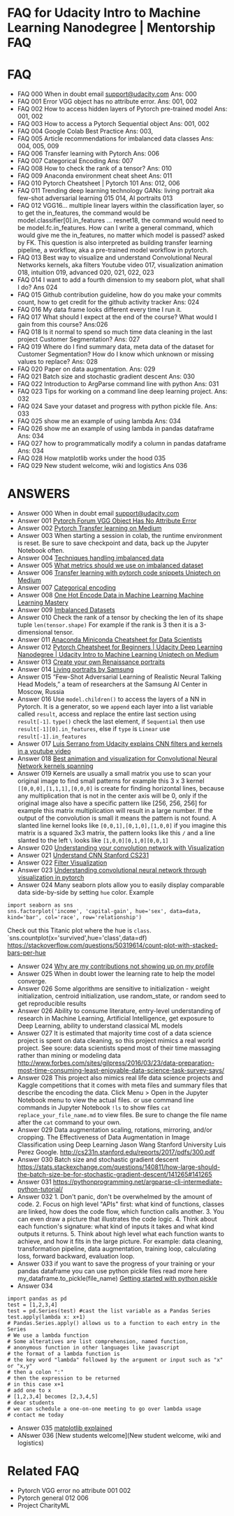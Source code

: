 # FAQ for Udacity Intro to Machine Learning Nanodegree | Mentorship FAQ

# FAQ
- FAQ 000	When in doubt email support@udacity.com Ans: 000
- FAQ 001	Error VGG object has no attribute error. Ans: 001, 002
- FAQ 002	How to access hidden layers of Pytorch pre-trained model Ans: 001, 002
- FAQ 003 	How to access a Pytorch Sequential object Ans: 001, 002
- FAQ 004	Google Colab Best Practice Ans: 003,
- FAQ 005	Article recommendations for imbalanced data classes Ans: 004, 005, 009
- FAQ 006	Transfer learning with Pytorch Ans: 006
- FAQ 007 	Categorical Encoding Ans: 007
- FAQ 008	How to check the rank of a tensor? Ans: 010
- FAQ 009	Anaconda environment cheat sheet Ans: 011
- FAQ 010	Pytorch Cheatsheet | Pytorch 101 Ans: 012, 006
- FAQ 011	Trending deep learning technology GANs: living portrait aka few-shot adversarial learning 015 014, AI portraits 013
- FAQ 012   VGG16... multiple linear layers within the classification layer, so to get the in_features, the command would be model.classifier[0].in_features ... resnet18, the command would need to be model.fc.in_features.  How can I write a general command, which would give me the in_features, no matter which model is passed? asked by FK. This question is also interpreted as building transfer learning pipeline, a workflow, aka a pre-trained model workflow in pytorch. 
- FAQ 013	Best way to visualize and understand Convolutional Neural Networks kernels, aka filters Youtube video 017, visualization animation 018, intuition 019, advanced 020, 021, 022, 023
- FAQ 014	I want to add a fourth dimension to my seaborn plot, what shall I do? Ans 024
- FAQ 015	Github contribution guideline, how do you make your commits count, how to get credit for the github activity tracker Ans: 024
- FAQ 016 My data frame looks different every time I run it. 
- FAQ 017 What should I expect at the end of the course? What would I gain from this course? Ans:026
- FAQ 018 Is it normal to spend so much time data cleaning in the last project Customer Segmentation? Ans: 027
- FAQ 019 Where do I find summary data, meta data of the dataset for Customer Segmentation? How do I know which unknown or missing values to replace? Ans: 028
- FAQ 020 Paper on data augmentation. Ans: 029
- FAQ 021 Batch size and stochastic gradient descent Ans: 030
- FAQ 022 Introduction to ArgParse command line with python Ans: 031
- FAQ 023 Tips for working on a command line deep learning project. Ans: 032
- FAQ 024 Save your dataset and progress with python pickle file. Ans: 033
- FAQ 025 show me an example of using lambda Ans: 034
- FAQ 026 show me an example of using lambda in pandas dataframe Ans: 034
- FAQ 027 how to programmatically modify a column in pandas dataframe Ans: 034
- FAQ 028 How matplotlib works under the hood 035
- FAQ 029 New student welcome, wiki and logistics Ans 036


# ANSWERS
- Answer 000 When in doubt email support@udacity.com
- Answer 001 [Pytorch Forum VGG Object Has No Attribute Error](https://discuss.pytorch.org/t/vgg-object-has-no-attribute-fc/9124/3)
- Answer 002 [Pytorch Transfer learning on Medium](http://bit.ly/transfer_learning_pytorch)
- Answer 003 When starting a session in colab, the runtime environment is reset. Be sure to save checkpoint and data, back up the Jupyter Notebook often. 
- Answer 004 [Techniques handling imbalanced data](https://www.kdnuggets.com/2017/06/7-techniques-handle-imbalanced-data.html)
- Answer 005 [What metrics should we use on imbalanced dataset](https://towardsdatascience.com/what-metrics-should-we-use-on-imbalanced-data-set-precision-recall-roc-e2e79252aeba)
- Answer 006 [Transfer learning with pytorch code snippets Uniqtech on Medium](https://medium.com/data-science-bootcamp/transfer-learning-with-pytorch-code-snippet-load-a-pretrained-model-900374950004)
- Answer 007 [Categorical encoding](https://pbpython.com/categorical-encoding.html)
- Answer 008 [One Hot Encode Data in Machine Learning Machine Learning Mastery](https://machinelearningmastery.com/why-one-hot-encode-data-in-machine-learning/)
- Answer 009 [Imbalanced Datasets](https://blog.dominodatalab.com/imbalanced-datasets/)
- Answer 010 Check the rank of a tensor by checking the len of its shape tuple `len(tensor.shape)` For example if the rank is 3 then it is a 3-dimensional tensor.
- Answer 011 [Anaconda Miniconda Cheatsheet for Data Scientists](https://link.medium.com/Rw63GQ2peY)
- Answer 012 [Pytorch Cheatsheet for Beginners | Udacity Deep Learning Nanodegree | Udacity Intro to Machine Learning Uniqtech on Medium](https://medium.com/@uniqtech/pytorch-cheat-sheet-for-beginners-and-udacity-deep-learning-nanodegree-5aadc827de82)
- Answer 013 [Create your own Renaissance portraits](https://www.fastcompany.com/90376689/what-you-look-like-as-an-renaissance-painting-according-to-ai)
- Answer 014 [Living portraits by Samsung](https://petapixel.com/2019/05/24/samsung-ai-can-turn-a-single-portrait-into-a-realistic-talking-head/)
- Answer 015 “Few-Shot Adversarial Learning of Realistic Neural Talking Head Models,” a team of researchers at the Samsung AI Center in Moscow, Russia
- Answer 016 Use `model.children()` to access the layers of a NN in Pytorch. It is a generator, so we `append` each layer into a list variable called `result`, access and replace the entire last section using `result[-1]`. `type()` check the last element, if `Sequential` then use `result[-1][0].in_features`, else if `type` is `Linear` use `result[-1].in_features`
- Answer 017 [Luis Serrano from Udacity explains CNN filters and kernels in a youtube video](https://www.youtube.com/watch?v=2-Ol7ZB0MmU)
- Answer 018 [Best animation and visualization for Convolutional Neural Network kernels spanning](https://iamaaditya.github.io/2016/03/one-by-one-convolution/)
- Answer 019 Kernels are usually a small matrix you use to scan your original image to find small patterns for example this 3 x 3 kernel `[[0,0,0],[1,1,1],[0,0,0]` is create for finding horizontal lines, because any multiplication that is not in the center axis will be 0, only if the original image also have a specific pattern like [256, 256, 256] for example this matrix multiplication will result in a large number. If the output of the convolution is small it means the pattern is not found. A slanted line kernel looks like `[0,0,1],[0,1,0],[1,0,0]` if you imagine this matrix is a squared 3x3 matrix, the pattern looks like this `/` and a line slanted to the left `\` looks like `[1,0,0][0,1,0][0,0,1]`
- Answer 020 [Understanding your convolution network with Visualization](https://towardsdatascience.com/understanding-your-convolution-network-with-visualizations-a4883441533b)
- Answer 021 [Understand CNN Stanford CS231](http://cs231n.github.io/understanding-cnn/)
- Answer 022 [Filter Visualization](https://jacobgil.github.io/deeplearning/filter-visualizations)
- Answer 023 [Understanding convolutional neural network through visualization in pytorch](https://towardsdatascience.com/understanding-convolutional-neural-networks-through-visualizations-in-pytorch-b5444de08b91)
- Answer 024	Many seaborn plots allow you to easily display comparable data side-by-side by setting `hue` color.  Example 
```
import seaborn as sns
sns.factorplot('income', 'capital-gain', hue='sex', data=data, kind='bar', col='race', row='relationship')
```
Check out this Titanic plot where the hue is `class`. `sns.countplot(x='survived',hue='class',data=df) https://stackoverflow.com/questions/50319614/count-plot-with-stacked-bars-per-hue
- Answer 024 [Why are my contributions not showing up on my profile](https://help.github.com/en/articles/why-are-my-contributions-not-showing-up-on-my-profile)
- Answer 025 When in doubt lower the learning rate to help the model converge.
- Answer 026 Some algorithms are sensitive to initialization - weight initialization, centroid initialization, use random_state, or random seed to get reproducible results
- Answer 026 Ability to consume literature, entry-level understanding of research in Machine Learning, Artificial Intelligence, get exposure to Deep Learning, ability to understand classical ML models
- Answer 027 It is estimated that majority time cost of a data science project is spent on data cleaning, so this project mimics a real world project. See soure: data scientists spend most of their time massaging rather than mining or modeling data http://www.forbes.com/sites/gilpress/2016/03/23/data-preparation-most-time-consuming-least-enjoyable-data-science-task-survey-says/
- Answer 028 This project also mimics real life data science projects and Kaggle competitions that it comes with meta files and summary files that describe the encoding the data. Click Menu > Open in the Jupyter Notebook menu to view the actual files. or use command line commands in Jupyter Notebook `!ls` to show files `cat replace_your_file_name.md` to view files. Be sure to change the file name after the `cat` command to your own. 
- Answer 029 Data augmentation scaling, rotations, mirroring, and/or cropping. The Effectiveness of Data Augmentation in Image Classification using Deep Learning Jason Wang Stanford University Luis Perez Google. http://cs231n.stanford.edu/reports/2017/pdfs/300.pdf
- Answer 030 Batch size and stochastic gradient descent https://stats.stackexchange.com/questions/140811/how-large-should-the-batch-size-be-for-stochastic-gradient-descent/141265#141265
- Answer 031 https://pythonprogramming.net/argparse-cli-intermediate-python-tutorial/
- Answer 032 1. Don't panic, don't be overwhelmed by the amount of code. 2. Focus on high level "APIs" first: what kind of functions, classes are linked, how does the code flow, which function calls another. 3. You can even draw a picture that illustrates the code logic. 4. Think about each function's signature: what kind of inputs it takes and what kind outputs it returns. 5. Think about high level what each function wants to achieve, and how it fits in the large picture. For example: data cleaning, transformation pipeline, data augmentation, training loop, calculating loss, forward backward, evaluation loop.
- Answer 033 if you want to save the progress of your training or your pandas dataframe you can use python pickle files read more here my_dataframe.to_pickle(file_name) [Getting started with python pickle](https://www.siliconvanity.com/2017/12/getting-started-with-python-pickle.html)
- Answer 034 
```
import pandas as pd
test = [1,2,3,4]
test = pd.Series(test) #cast the list variable as a Pandas Series
test.apply(lambda x: x+1) 
# Pandas.Series.apply() allows us to a function to each entry in the Series
# We use a lambda function
# Some alteratives are list comprehension, named function,
# anonymous function in other languages like javascript
# the format of a lambda function is
# the key word "lambda" followed by the argument or input such as "x" or "x,y"
# then a colon ":"
# then the expression to be returned
# in this case x+1
# add one to x
# [1,2,3,4] becomes [2,3,4,5]
# dear students
# we can schedule a one-on-one meeting to go over lambda usage
# contact me today
```

- Answer 035 [matplotlib explained](https://www.siliconvanity.com/2019/08/matplotlib-explained-kite-blog.html)
- ANswer 036 [New students welcome](New student welcome, wiki and logistics)


# Related FAQ 
- Pytorch VGG error no attribute 001 002
- Pytorch general 012 006
- Project CharityML